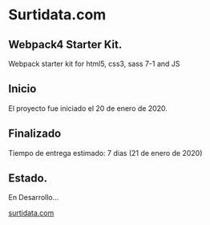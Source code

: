 # Surtidata.com

## Webpack4 Starter Kit.

Webpack starter kit for html5, css3, sass 7-1 and JS

## Inicio

El proyecto fue iniciado el 20 de enero de 2020.

## Finalizado

Tiempo de entrega estimado: 7 dias (21 de enero de 2020)

## Estado.

En Desarrollo...

[surtidata.com](https://surtidata.com)
